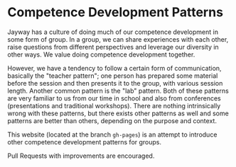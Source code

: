# Competence Development Patterns

Jayway has a culture of doing much of our competence development in some form of group. In a group, we can share experiences with each other, raise questions from different perspectives and leverage our diversity in other ways. We value doing competence development together.

However, we have a tendency to follow a certain form of communication, basically the "teacher pattern"; one person has prepared some material before the session and then presents it to the group, with various session length. Another common pattern is the "lab" pattern. Both of these patterns are very familiar to us from our time in school and also from conferences (presentations and traditional workshops). There are nothing intrinsically wrong with these patterns, but there exists other patterns as well and some patterns are better than others, depending on the purpose and context.

This website (located at the branch `gh-pages`) is an attempt to introduce other competence development patterns for groups.

Pull Requests with improvements are encouraged.
